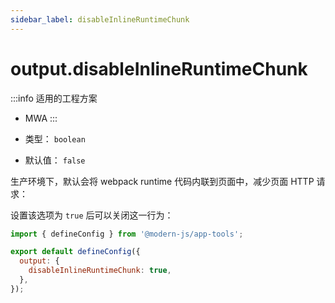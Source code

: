 ```yaml
---
sidebar_label: disableInlineRuntimeChunk
---
```


# output.disableInlineRuntimeChunk

:::info 适用的工程方案
* MWA
:::

* 类型： `boolean`
* 默认值： `false`

生产环境下，默认会将 webpack runtime 代码内联到页面中，减少页面 HTTP 请求：

设置该选项为 `true` 后可以关闭这一行为：

```javascript title="modern.config.js"
import { defineConfig } from '@modern-js/app-tools';

export default defineConfig({
  output: {
    disableInlineRuntimeChunk: true,
  },
});
```
